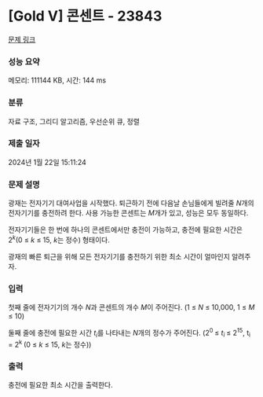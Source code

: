 # [Gold V] 콘센트 - 23843 

[문제 링크](https://www.acmicpc.net/problem/23843) 

### 성능 요약

메모리: 111144 KB, 시간: 144 ms

### 분류

자료 구조, 그리디 알고리즘, 우선순위 큐, 정렬

### 제출 일자

2024년 1월 22일 15:11:24

### 문제 설명

<p>광재는 전자기기 대여사업을 시작했다. 퇴근하기 전에 다음날 손님들에게 빌려줄 <em>N</em>개의 전자기기를 충전하려 한다. 사용 가능한 콘센트는 <em>M</em>개가 있고, 성능은 모두 동일하다.</p>

<p>전자기기들은 한 번에 하나의 콘센트에서만 충전이 가능하고, 충전에 필요한 시간은 2<em><sup>k</sup></em>(0 ≤ <em>k</em> ≤ 15, <em>k</em>는 정수)<em><sup> </sup></em>형태이다.</p>

<p>광재의 빠른 퇴근을 위해 모든 전자기기를 충전하기 위한 최소 시간이 얼마인지 알려주자.</p>

### 입력 

 <p>첫째 줄에 전자기기의 개수 <em>N</em>과 콘센트의 개수 <em>M</em>이 주어진다. (1 ≤ <em>N </em>≤ 10,000, 1 ≤ <em>M</em> ≤ 10)</p>

<p>둘째 줄에 충전에 필요한 시간 <em>t<sub>i</sub></em>를 나타내는 <em>N</em>개의 정수가 주어진다. (2<sup>0 </sup>​≤ <em>t</em><sub><em>i</em> </sub>≤ 2<sup>15</sup>, t<sub>i </sub>= 2<sup>k </sup>(0 ≤ <em>k</em> ≤ 15, <em>k</em>는 정수))</p>

### 출력 

 <p>충전에 필요한 최소 시간을 출력한다.</p>


